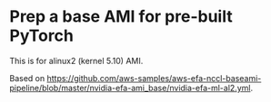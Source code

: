 # Prep a base AMI for pre-built PyTorch <!-- omit in toc -->

This is for alinux2 (kernel 5.10) AMI.

Based on <https://github.com/aws-samples/aws-efa-nccl-baseami-pipeline/blob/master/nvidia-efa-ami_base/nvidia-efa-ml-al2.yml>.
